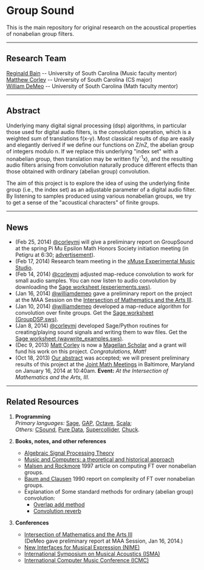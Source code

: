 Group Sound
===========

This is the main repository for original research on the acoustical properties
of nonabelian group filters.   

--------------------------------------------

Research Team
--------------
[Reginald Bain][] -- University of South Carolina (Music faculty mentor)  
[Matthew Corley][] -- University of South Carolina (CS major)  
[William DeMeo][] -- University of South Carolina (Math faculty mentor)  


---------------------------------------------------

Abstract
--------
Underlying many digital signal processing (dsp) algorithms, in particular those
used for digital audio filters, is the convolution operation, which is a
weighted sum of translations f(x-y). Most classical results of dsp are easily
and elegantly derived if we define our functions on Z/nZ, the abelian group of
integers modulo n. If we replace this underlying "index set" with a nonabelian
group, then translation may be written f(y<sup>-1</sup>x), and the resulting audio
filters arising from convolution naturally produce different effects than those
obtained with ordinary (abelian group) convolution.  

The aim of this project is to explore the idea of using the underlying finite
group (i.e., the index set) as an adjustable parameter of a digital audio
filter. By listening to samples produced using various nonabelian groups, we try
to get a sense of the "acoustical characters" of finite groups. 

------------------------------------------------

News
----
+ (Feb 25, 2014) [@corleymj][] will give a preliminary report on GroupSound at the
  spring Pi Mu Epsilon Math Honors Society initiation meeting (in Petigru at
  6:30; [advertisement](http://www.math.sc.edu/~pme/year/2013-14/14sInitiationTalk.pdf)).  
+ (Feb 17, 2014) Research team meeting in the [xMuse Experimental Music Studio][].  
+ (Feb 14, 2014) [@corleymj][] adjusted map-reduce convolution to work for
  small audio samples. You can now listen to audio convolution by downloading
  the [Sage worksheet (experiements.sws)][].    
+ (Jan 16, 2014) [@williamdemeo][] gave a preliminary report on the project at the MAA Session on the
  [Intersection of Mathematics and the Arts III][].   
+ (Jan 10, 2014) [@williamdemeo][] developed a map-reduce algorithm for convolution over finite groups.
  Get the [Sage worksheet (GroupDSP.sws)][].  
+ (Jan 8, 2014) [@corleymj][] developed Sage/Python routines for creating/playing sound signals and writing them to wav files. 
  Get the [Sage worksheet (wavwrite_examples.sws)][].   
+ (Dec 9, 2013) [Matt Corley][] is now a
  [Magellan Scholar](http://www.sc.edu/our/magellan.shtml) and a grant will fund
  his work on this project.  *Congratulations, Matt!*   
+ (Oct 18, 2013) [Our abstract][] was accepted; we will present preliminary
  results of this project at the [Joint Math Meetings][] in Baltimore, Maryland on 
  January 16, 2014 at 10:40am. **Event:** *At the Intersection of Mathematics and the Arts, III.*

----------------------------------------------------------

Related Resources
-----------------
1.  **Programming**  
    *Primary languages:* [Sage](http://sagemath.org),
    [GAP](http://gap-system.org/),
    [Octave](http://www.gnu.org/software/octave/),
    [Scala](http://www.scala-lang.org/);  
    *Others:*
    [CSound](http://www.csounds.com/),
    [Pure Data](http://puredata.info/),
    [Supercollider](http://supercollider.sourceforge.net/),
    [Chuck](http://chuck.cs.princeton.edu/).


2.  **Books, notes, and other references**  
    + [Algebraic Signal Processing Theory](http://www.ece.cmu.edu/~smart/research.html)    
    + [Music and Computers: a theoretical and historical approach](http://music.columbia.edu/cmc/MusicAndComputers/)
	+ [Malsen and Rockmore](http://www.ams.org/journals/jams/1997-10-01/S0894-0347-97-00219-1/S0894-0347-97-00219-1.pdf)
	  1997 article on computing FT over nonabelian groups.  
    + [Baum and Clausen](http://theory.cs.uni-bonn.de/ftp/reports/cs-reports/1990/8551-CS.pdf)
      1990 report on complexity of FT over nonabelian groups.  
    + Explanation of Some standard methods for ordinary (abelian group) convolution:
	    - [Overlap add method](http://en.wikipedia.org/wiki/Overlap%E2%80%93add_method)
		- [Convolution reverb](https://dvcs.w3.org/hg/audio/raw-file/tip/webaudio/convolution.html)

3.  **Conferences**  
	+ [Intersection of Mathematics and the Arts III][]   
	  (DeMeo gave preliminary report at MAA Session, Jan 16, 2014.)
    + [New Interfaces for Musical Expression (NIME)](http://www.nime.org/nime2014/)  
    + [International Symposium on Musical Acoustics (ISMA)](http://isma.univ-lemans.fr/en/index.html)  
    + [International Computer Music Conference (ICMC)](http://www.computermusic.org/page/23/)  



[Our abstract]: https://github.com/SoundMath/GroupSound/raw/master/Conferences/AMSBaltimore2013/abstract.pdf

[Joint Math Meetings]: http://jointmathematicsmeetings.org/jmm
[JMM]: http://jointmathematicsmeetings.org/jmm
[Intersection of Mathematics and the Arts III]: http://jointmathematicsmeetings.org/meetings/national/jmm2014/2160_program_thursday.html#2160:MCPNORC7

[Sage worksheet (experiements.sws)]: https://github.com/SoundMath/GroupSound/blob/develop/src/Sage/experiments.sws
[Sage worksheet (GroupDSP.sws)]: https://github.com/SoundMath/GroupSound/blob/master/src/Sage/GroupDSP.sws
[Sage worksheet (wavwrite_examples.sws)]: https://github.com/SoundMath/GroupSound/blob/master/src/Sage/wavwrite_examples.sws
[xMuse Experimental Music Studio]: (http://www.sc.edu/study/colleges_schools/music/study/academic_areas/composition/xmuse_experimental_studio.php)

[Reginald Bain]: mailto:rbain@mozart.sc.edu
[Reg Bain]: mailto:rbain@mozart.sc.edu
[@regbain]: https://github.com/regbain

[Matthew Corley]: mailto:corleymj@email.sc.edu
[Matt Corley]: mailto:corleymj@email.sc.edu
[@corleymj]: https://github.com/corleymj

[William DeMeo]: mailto:williamdemeo@gmail.com
[@williamdemeo]: https://github.com/williamdemeo
